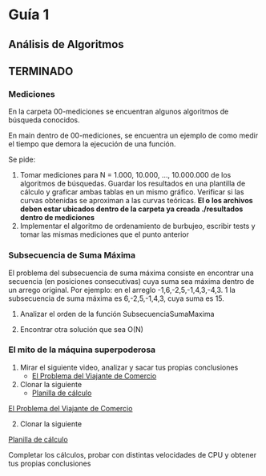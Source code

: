 # Guía 1

## Análisis de Algoritmos
## TERMINADO

### Mediciones

En la carpeta 00-mediciones se encuentran algunos algoritmos de búsqueda
conocidos.

En main dentro de 00-mediciones, se encuentra un ejemplo de como medir el tiempo
que demora la ejecución de una función.

Se pide:

1. Tomar mediciones para N = 1.000, 10.000, ..., 10.000.000 de los algoritmos de
   búsquedas. Guardar los resultados en una plantilla de cálculo y graficar
   ambas tablas en un mismo gráfico. Verificar si las curvas obtenidas se
   aproximan a las curvas teóricas. **El o los archivos deben estar ubicados
   dentro de la carpeta ya creada ./resultados dentro de mediciones**
2. Implementar el algoritmo de ordenamiento de burbujeo, escribir tests y tomar
   las mismas mediciones que el punto anterior

### Subsecuencia de Suma Máxima


El problema del subsecuencia de suma máxima consiste en encontrar una secuencia
(en posiciones consecutivas) cuya suma sea máxima dentro de un arrego original.
Por ejemplo: en el arreglo -1,6,-2,5,-1,4,3,-4,3. 1 la subsecuencia de suma
máxima es 6,-2,5,-1,4,3, cuya suma es 15.

1. Analizar el orden de la función SubsecuenciaSumaMaxima

2. Encontrar otra solución que sea O(N)

### El mito de la máquina superpoderosa

1. Mirar el siguiente video, analizar y sacar tus propias conclusiones
   - [El Problema del Viajante de Comercio](https://www.youtube.com/watch?v=oSPkod-M6Gc)
2. Clonar la siguiente
   - [Planilla de cálculo](https://docs.google.com/spreadsheets/d/1i1jjbYdJ63bpxtnJy2ZiMYXDjYz4bIOcJqGDrb1qE1g/copy)

<a href="https://www.youtube.com/watch?v=oSPkod-M6Gc&t=2s">El Problema del Viajante de Comercio</a>

2. Clonar la siguiente 

<a href="https://docs.google.com/spreadsheets/d/1i1jjbYdJ63bpxtnJy2ZiMYXDjYz4bIOcJqGDrb1qE1g/copy">Planilla de cálculo</a>

Completar los cálculos, probar con distintas velocidades de CPU y obtener tus propias conclusiones

